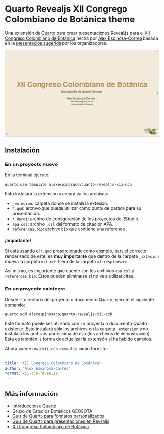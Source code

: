 # Quarto Revealjs XII Congrego Colombiano de Botánica theme

Una extensión de [Quarto](https://quarto.org) para crear presentaciones Reveal.js para el [XII Congreso Colombiano de Botánica](http://congresobotanica.org) hecha por [Álex Espinosa-Correa](https://alexespinosaco.github.io) basada en la [presentación sugerida](https://congresobotanica.org/wp-content/uploads/2024/10/5.-QUINTA-Circular-XII-CCB-UNICAUCA-1.pdf) por los organizadores.

![](slide.png)

## Instalación

### En un proyecto nuevo

En la terminal ejecute:

```bash
quarto use template alexespinosaco/quarto-revealjs-xii-ccb
```

Esto instalará la extensión y creará varios archivos: 
-  `_extesion`: carpeta donde se instala la extesión.
-  `*.qmd`: archivo que puede utilizar como punto de partida para su presentación.
-  `*.Rproj`: archivo de configuración de los proyectos de RStudio. 
-  `apa.csl`: archivo `.csl` del formato de citación APA.
-  `references.bib`: archivo `bib` que contiene una referencia.


#### ¡Importante!

Si está usando el `*.qmd` proporcionado como ejemplo, para el correcto renderizado de este, es **muy importante** que dentro de la carpeta `_extesion` mueva la carpeta `xii-ccb` fuera de la carpeta `alexespinosaco`.

Así mismo, es importante que cuente con los archivos `apa.csl` y `references.bib`. Estos pueden eliminarse si no va a utilizar citas.

### En un proyecto existente

Desde el directorio del proyecto o documento Quarto, ejecute el siguiente comando:

```bash
quarto add alexespinosaco/quarto-revealjs-xii-ccb
```

Este formato puede ser utilizado con un proyecto o documento Quarto existente. Esto instalará sólo los archivos en la carpeta `_extension` y no instalará los archivos por encima de eso (los archivos de demostración). Esta es también la forma de actualizar la extensión si ha habido cambios.

Ahora puede usar `xii-ccb-revealjs` como formato:

```yml
---
title: "XII Congreso Colombiano de Botánica"
author: "Álex Espinosa-Correa"
format: xii-ccb-revealjs
---
````

## Más información

-  [Introducción a Quarto](https://quarto.org/)
-  [Grupo de Estudios Botánicos GEOBOTA](http://geobota.github.io/)
-  [Guía de Quarto para formatos personalizados](https://quarto.org/docs/extensions/formats.html)
-  [Guía de Quarto para presentaciones en Revealjs](https://quarto.org/docs/presentations/revealjs/)
-  [XII Congreso Colombiano de Botánica](http://congresobotanica.org)
